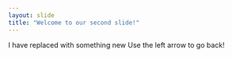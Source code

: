 ```yaml
---
layout: slide
title: "Welcome to our second slide!"
---
```

I have replaced with something new
Use the left arrow to go back!
